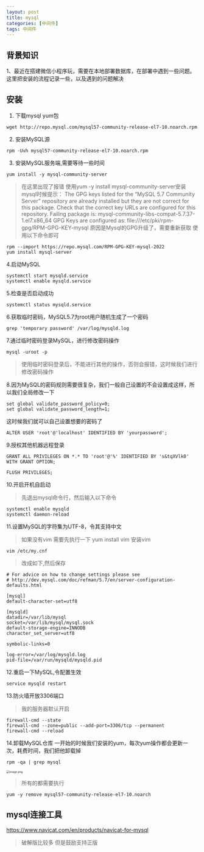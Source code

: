 ```yaml
---
layout: post
title: mysql
categories: [中间件]
tags: 中间件
---
```


## 背景知识
1、最近在搭建微信小程序玩，需要在本地部署数据库，在部署中遇到一些问题。这里把安装的流程记录一些，以及遇到的问题解决

## 安装
1. 下载mysql yum包
```shell
wget http://repo.mysql.com/mysql57-community-release-el7-10.noarch.rpm
```

2. 安装MySQL源
```shell
rpm -Uvh mysql57-community-release-el7-10.noarch.rpm
```

3. 安装MySQL服务端,需要等待一些时间
```shell
yum install -y mysql-community-server
```
> 在这里出现了报错
> 使用yum -y install mysql-community-server安装mysql时候提示：
> The GPG keys listed for the “MySQL 5.7 Community Server” repository are already installed but they are not correct for this package.
> Check that the correct key URLs are configured for this repository. Failing package is: mysql-community-libs-compat-5.7.37-1.el7.x86_64
> GPG Keys are configured as: file:///etc/pki/rpm-gpg/RPM-GPG-KEY-mysql
原因是Mysql的GPG升级了，需要重新获取
使用以下命令即可

```shell
rpm --import https://repo.mysql.com/RPM-GPG-KEY-mysql-2022
yum install mysql-server
```
4.启动MySQL

```shell
systemctl start mysqld.service
systemctl enable mysqld.service
```
5.检查是否启动成功
```shell
systemctl status mysqld.service
```

6.获取临时密码，MySQL5.7为root用户随机生成了一个密码
```shell
grep 'temporary password' /var/log/mysqld.log 
```

7.通过临时密码登录MySQL，进行修改密码操作
```shell
mysql -uroot -p
```

> 使用临时密码登录后，不能进行其他的操作，否则会报错，这时候我们进行修改密码操作

8.因为MySQL的密码规则需要很复杂，我们一般自己设置的不会设置成这样，所以我们全局修改一下

```shell
set global validate_password_policy=0;
set global validate_password_length=1;
```
这时候我们就可以自己设置想要的密码了

```shell
ALTER USER 'root'@'localhost' IDENTIFIED BY 'yourpassword';
```
9.授权其他机器远程登录
```shell
GRANT ALL PRIVILEGES ON *.* TO 'root'@'%' IDENTIFIED BY 's&tqXVlk0' WITH GRANT OPTION;
 
FLUSH PRIVILEGES;
```

10.开启开机自启动
> 先退出mysql命令行，然后输入以下命令
```shell
systemctl enable mysqld
systemctl daemon-reload
```

11.设置MySQL的字符集为UTF-8，令其支持中文
> 如果没有vim 需要先执行一下 yum install vim 安装vim
```shell
vim /etc/my.cnf
```
> 改成如下,然后保存
```shell
# For advice on how to change settings please see
# http://dev.mysql.com/doc/refman/5.7/en/server-configuration-defaults.html
 
[mysql]
default-character-set=utf8
 
[mysqld]
datadir=/var/lib/mysql
socket=/var/lib/mysql/mysql.sock
default-storage-engine=INNODB
character_set_server=utf8
 
symbolic-links=0
 
log-error=/var/log/mysqld.log
pid-file=/var/run/mysqld/mysqld.pid
```
12.重启一下MySQL,令配置生效
```shell
service mysqld restart
```

13.防火墙开放3306端口
> 我的服务器默认开启
```shell
firewall-cmd --state
firewall-cmd --zone=public --add-port=3306/tcp --permanent
firewall-cmd --reload
```

14.卸载MySQL仓库
一开始的时候我们安装的yum，每次yum操作都会更新一次，耗费时间，我们把他卸载掉
```shell
rpm -qa | grep mysql
```
<img src="http://pointerhacker.github.io/imgs/posts/mysql/img.png" alt="image.png" style="zoom:50%;" />

> 所有的都需要执行

```shell
yum -y remove mysql57-community-release-el7-10.noarch
```


## mysql连接工具
https://www.navicat.com/en/products/navicat-for-mysql
> 破解版比较多 但是鼓励支持正版











